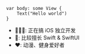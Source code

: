 ```
var body: some View { 
    Text("Hello world")
}
```

- 👨🏻‍💻: 正在搞 iOS 独立开发
- 🎯: 比较擅长 Swift & SwiftUI
- ❤️: 动漫、健身爱好者
